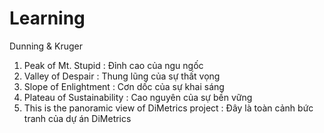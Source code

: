 # Learning
Dunning & Kruger
1. Peak of Mt. Stupid   : Đỉnh cao của ngu ngốc
2. Valley of Despair    : Thung lũng của sự thất vọng
3. Slope of Enlightment : Cơn dốc của sự khai sáng
4. Plateau of Sustainability : Cao nguyên của sự bền vững
5. This is the panoramic view of DiMetrics project : Đây là toàn cảnh bức tranh của dự án DiMetrics
